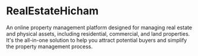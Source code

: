 # RealEstateHicham
 An online property management platform designed for managing real estate and physical assets, including residential, commercial, and land properties.  It's the all-in-one solution to help you attract potential buyers and simplify the property management process.
